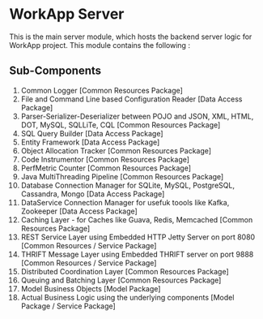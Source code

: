 # WorkApp Server

This is the main server module, which hosts the backend server logic for WorkApp project. This module contains the following : 

## Sub-Components

  1. Common Logger [Common Resources Package]
  2. File and Command Line based Configuration Reader [Data Access Package]
  3. Parser-Serializer-Deserializer between POJO and JSON, XML, HTML, DOT, MySQL, SQLLiTe, CQL [Common Resources Package]
  4. SQL Query Builder [Data Access Package]
  5. Entity Framework  [Data Access Package]  
  6. Object Allocation Tracker [Common Resources Package]
  7. Code Instrumentor [Common Resources Package]
  8. PerfMetric Counter [Common Resources Package]  
  9. Java MultiThreading Pipeline [Common Resources Package]
  10. Database Connection Manager for SQLite, MySQL, PostgreSQL, Cassandra, Mongo [Data Access Package]
  11. DataService Connection Manager for usefuk toools like Kafka, Zookeeper [Data Access Package]  
  12. Caching Layer - for Caches like Guava, Redis, Memcached [Common Resources Package]  
  13. REST Service Layer using Embedded HTTP Jetty Server on port 8080 [Common Resources / Service Package]
  14. THRIFT Message Layer using Embedded THRIFT server on port 9888 [Common Resources / Service Package]
  15. Distributed Coordination Layer [Common Resources Package]
  16. Queuing and Batching Layer [Common Resources Package]
  16. Model Business Objects [Model Package]
  17. Actual Business Logic using the underlying components [Model Package / Service Package]
  
  
  
